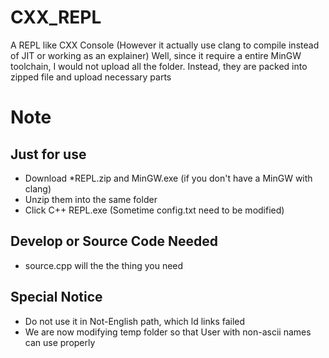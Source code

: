 # CXX_REPL
A REPL like CXX Console (However it actually use clang to compile instead of JIT or working as an explainer)
Well, since it require a entire MinGW toolchain, I would not upload all the folder.
Instead, they are packed into zipped file and upload necessary parts
# Note
## Just for use
- Download *REPL.zip and MinGW.exe (if you don't have a MinGW with clang)
- Unzip them into the same folder
- Click C++ REPL.exe (Sometime config.txt need to be modified)
## Develop or Source Code Needed
- source.cpp will the the thing you need
## Special Notice
- Do not use it in Not-English path, which ld links failed
- We are now modifying temp folder so that User with non-ascii names can use properly
  
